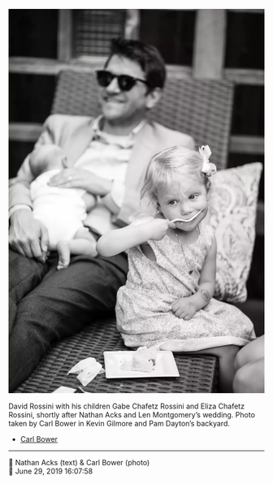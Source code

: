 ![David Rossini with his children Gabe and Eliza Chafetz Rossini](assets/f108a18eb75ab224568b9d9aecbe7ae5.webp)

David Rossini with his children Gabe Chafetz Rossini and Eliza Chafetz Rossini, shortly after Nathan Acks and Len Montgomery’s wedding. Photo taken by Carl Bower in Kevin Gilmore and Pam Dayton’s backyard.

* [Carl Bower](https://carlbowerphotos.com)

- - - -

<span aria-hidden="true">👥</span> Nathan Acks (text) & Carl Bower (photo)  
<span aria-hidden="true">📅</span> June 29, 2019 16:07:58
